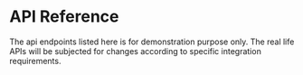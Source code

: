 # API Reference

<aside class="warning">
The api endpoints listed here is for demonstration purpose only. The real life APIs will be subjected for changes according to specific integration requirements.
</aside>